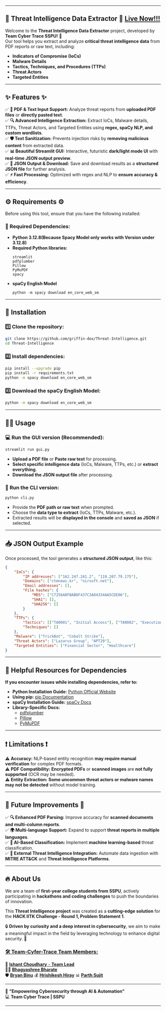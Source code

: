 

---

## 🚨 Threat Intelligence Data Extractor 🚨 [Live Now!!!](https://cyfer-trace-threat-intelligence.streamlit.app)  
Welcome to the **Threat Intelligence Data Extractor** project, developed by **Team Cyber Trace SSPU!** 🎯   
Our tool helps you extract and analyze **critical threat intelligence data** from PDF reports or raw text, including:

- **Indicators of Compromise (IoCs)**
- **Malware Details**
- **Tactics, Techniques, and Procedures (TTPs)**
- **Threat Actors**
- **Targeted Entities**

---

## ✨ Features ✨  
✅ **📄 PDF & Text Input Support:** Analyze threat reports from **uploaded PDF files** or **directly pasted text**.  
✅ **🔍 Advanced Intelligence Extraction:** Extract IoCs, Malware details, TTPs, Threat Actors, and Targeted Entities using **regex, spaCy NLP, and custom wordlists**.  
✅ **🛡️ Text Sanitization:** Prevents injection risks by **removing malicious content** from extracted data.  
✅ **📊 Beautiful Streamlit GUI:** Interactive, futuristic **dark/light mode UI** with **real-time JSON output preview**.  
✅ **📂 JSON Output & Download:** Save and download results as a **structured JSON file** for further analysis.  
✅ **⚡ Fast Processing:** Optimized with regex and NLP to **ensure accuracy & efficiency**.  

---

## ⚙️ Requirements ⚙️  
Before using this tool, ensure that you have the following installed:

### **🔗 Required Dependencies:**  
- **Python 3.12.8(Because Spacy Model only works with Version under 3.12.8)**  
- **Required Python libraries:**  
  ```
  streamlit
  pdfplumber
  Pillow
  PyMuPDF
  spacy
  ```
- **spaCy English Model**  
  ```
  python -m spacy download en_core_web_sm
  ```

---

## 🚀 Installation  

### **1️⃣ Clone the repository:**  
```sh
git clone https://github.com/griffin-dox/Threat-Intelligence.git
cd Threat-Intelligence
```

### **2️⃣ Install dependencies:**  
```sh
pip install --upgrade pip
pip install -r requirements.txt
python -m spacy download en_core_web_sm
```

### **3️⃣ Download the spaCy English Model:**  
```sh
python -m spacy download en_core_web_sm
```

---

## 🏃‍♂️ Usage  

### **💻 Run the GUI version (Recommended):**  
```sh
streamlit run gui.py
```
- **Upload a PDF file** or **Paste raw text** for processing.  
- **Select specific intelligence data** (IoCs, Malware, TTPs, etc.) or **extract everything**.  
- **Download the JSON output file** after processing.  

### **📄 Run the CLI version:**  
```sh
python cli.py
```
- Provide the **PDF path or raw text** when prompted.  
- Choose the **data type to extract** (IoCs, TTPs, Malware, etc.).  
- Extracted results will be **displayed in the console** and **saved as JSON** if selected.  

---

## 📥 JSON Output Example  
Once processed, the tool generates a **structured JSON output**, like this:

```json
{
    "IoCs": {
        "IP addresses": ["162.247.241.2", "119.207.79.175"],
        "Domains": ["ctmnews.kr", "nirsoft.net"],
        "Email addresses": [],
        "File hashes": {
            "MD5": ["C7256A0FBAB0F437C3AD4334AA5CDE06"],
            "SHA1": [],
            "SHA256": []
        }
    },
    "TTPs": {
        "Tactics": [["TA0001", "Initial Access"], ["TA0002", "Execution"]],
        "Techniques": []
    },
    "Malware": ["TrickBot", "Cobalt Strike"],
    "Threat Actors": ["Lazarus Group", "APT29"],
    "Targeted Entities": ["Financial Sector", "Healthcare"]
}
```

---

## 🔗 Helpful Resources for Dependencies  
**If you encounter issues while installing dependencies, refer to:**  

- **Python Installation Guide:** [Python Official Website](https://www.python.org/)  
- **Using pip:** [pip Documentation](https://pip.pypa.io/en/stable/)  
- **spaCy Installation Guide:** [spaCy Docs](https://spacy.io/usage)  
- **Library-Specific Docs:**  
  - [pdfplumber](https://github.com/jsvine/pdfplumber)  
  - [Pillow](https://pillow.readthedocs.io/)  
  - [PyMuPDF](https://pymupdf.readthedocs.io/)  

---

## ❗ Limitations ❗  
⚠ **Accuracy:** NLP-based entity recognition **may require manual verification** for complex PDF formats.  
⚠ **PDF Compatibility:** **Encrypted PDFs** or **scanned images** are **not fully supported** (OCR may be needed).  
⚠ **Entity Extraction:** **Some uncommon threat actors or malware names may not be detected** without model training.  

---

## 🚀 Future Improvements 🚀  
✅ **🔍 Enhanced PDF Parsing:** Improve accuracy for **scanned documents and multi-column reports**.  
✅ **🌍 Multi-language Support:** Expand to support **threat reports in multiple languages**.  
✅ **🤖 AI-Based Classification:** Implement **machine learning-based** threat classification.  
✅ **📡 External Threat Intelligence Integration:** Automate data ingestion with **MITRE ATT&CK** and **Threat Intelligence Platforms**.  

---

## 🔥 About Us  

We are a team of **first-year college students from SSPU**, actively participating in **hackathons and coding challenges** to push the boundaries of innovation.  

This **Threat Intelligence project** was created as a **cutting-edge solution** for the **HACK IITK Challenge - Round 1, Problem Statement 1**.  

🔒 **Driven by curiosity and a deep interest in cybersecurity**, we aim to make a meaningful impact in the field by leveraging technology to enhance digital security. 🚀   

### [**🛠 Team-Cyfer-Trace Team Members:**](https://github.com/Team-Cyfer-Trace) 
🚀 [**Ishant Choudhary** - **Team Lead**](https://github.com/griffin-dox)  
👩‍💻 [**Bhagyashree Bharate**](https://github.com/reebharate)  
🛡️ [**Bryan Binu**](https://github.com/Bryan-b-2006)
💰 [**Hrishikesh Hiray**](https://github.com/hrishikesh-hiray)
📊 [**Parth Sujit**](https://github.com/CodeitParth)

---
🚀 **"Empowering Cybersecurity through AI & Automation"**  
💻 **Team Cyber Trace | SSPU**  

---

